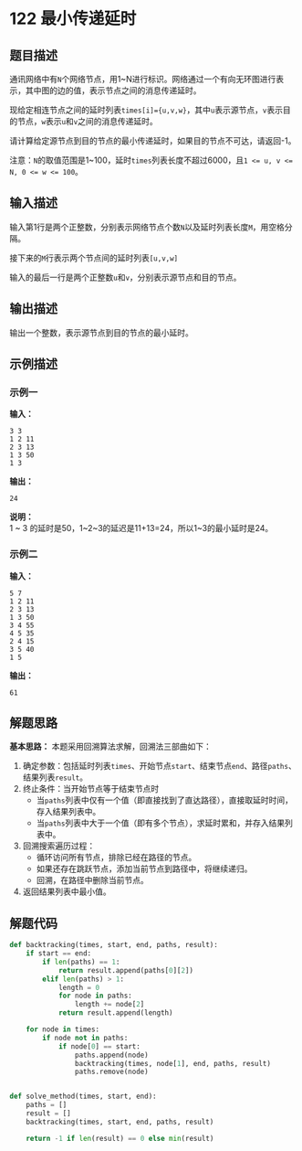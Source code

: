 # 122 最小传递延时

## 题目描述

通讯网络中有`N`个网络节点，用1\~N进行标识。网络通过一个有向无环图进行表示，其中图的边的值，表示节点之间的消息传递延时。

现给定相连节点之间的延时列表`times[i]={u,v,w}`，其中`u`表示源节点，`v`表示目的节点，`w`表示`u`和`v`之间的消息传递延时。

请计算给定源节点到目的节点的最小传递延时，如果目的节点不可达，请返回-1。

注意：`N`的取值范围是1\~100，延时`times`列表长度不超过6000，且`1 <= u, v <= N, 0 <= w <= 100`。

## 输入描述

输入第1行是两个正整数，分别表示网络节点个数`N`以及延时列表长度`M`，用空格分隔。

接下来的`M`行表示两个节点间的延时列表`[u,v,w]`

输入的最后一行是两个正整数`u`和`v`，分别表示源节点和目的节点。

## 输出描述

输出一个整数，表示源节点到目的节点的最小延时。

## 示例描述

### 示例一

**输入：**
```text
3 3
1 2 11
2 3 13
1 3 50
1 3
```

**输出：**
```text
24
```

**说明：**  
1 \~ 3 的延时是50，1\~2\~3的延迟是11+13=24，所以1\~3的最小延时是24。

### 示例二

**输入：**
```text
5 7
1 2 11
2 3 13
1 3 50
3 4 55
4 5 35
2 4 15
3 5 40
1 5
```

**输出：**
```text
61
```

## 解题思路

**基本思路：** 本题采用回溯算法求解，回溯法三部曲如下：
1. 确定参数：包括延时列表`times`、开始节点`start`、结束节点`end`、路径`paths`、结果列表`result`。
2. 终止条件：当开始节点等于结束节点时
    - 当`paths`列表中仅有一个值（即直接找到了直达路径），直接取延时时间，存入结果列表中。
    - 当`paths`列表中大于一个值（即有多个节点），求延时累和，并存入结果列表中。
3. 回溯搜索遍历过程：
   - 循环访问所有节点，排除已经在路径的节点。
   - 如果还存在跳跃节点，添加当前节点到路径中，将继续递归。
   - 回溯，在路径中删除当前节点。 
4. 返回结果列表中最小值。

## 解题代码

```python
def backtracking(times, start, end, paths, result):
    if start == end:
        if len(paths) == 1:
            return result.append(paths[0][2])
        elif len(paths) > 1:
            length = 0
            for node in paths:
                length += node[2]
            return result.append(length)

    for node in times:
        if node not in paths:
            if node[0] == start:
                paths.append(node)
                backtracking(times, node[1], end, paths, result)
                paths.remove(node)


def solve_method(times, start, end):
    paths = []
    result = []
    backtracking(times, start, end, paths, result)

    return -1 if len(result) == 0 else min(result)
```
